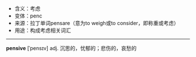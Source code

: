 - <span class="definition">含义：考虑</span>
- <span class="definition">变体：penc</span>
- <span class="definition">来源：拉丁单词pensare（意为to weigh或to consider，即称重或考虑）</span>
- <span class="definition">用途：构成考虑相关词汇</span>

---

<span class="vocabulary">**pensive**</span> [ˈpensɪv] adj. 沉思的，忧郁的；悲伤的，哀愁的

